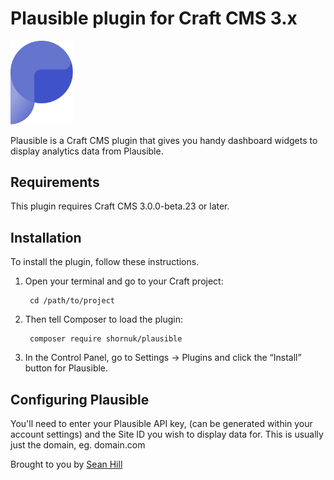 # Plausible plugin for Craft CMS 3.x

<img src="resources/img/plugin-logo.svg" width="100" alt="Plausible Logo">

Plausible is a Craft CMS plugin that gives you handy dashboard widgets to display analytics data from Plausible.

## Requirements

This plugin requires Craft CMS 3.0.0-beta.23 or later.

## Installation

To install the plugin, follow these instructions.

1. Open your terminal and go to your Craft project:

        cd /path/to/project

2. Then tell Composer to load the plugin:

        composer require shornuk/plausible

3. In the Control Panel, go to Settings → Plugins and click the “Install” button for Plausible.


## Configuring Plausible

You'll need to enter your Plausible API key, (can be generated within your account settings) and the Site ID you wish to display data for. This is usually just the domain, eg. domain.com

Brought to you by [Sean Hill](https://shorn.co.uk)

